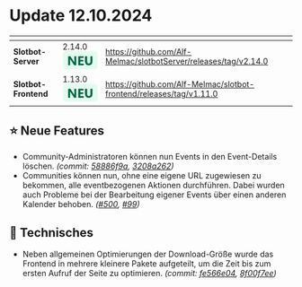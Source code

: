 # Update 12.10.2024

<table data-card-size="large" data-view="cards"><thead><tr><th></th><th></th><th data-hidden data-card-target data-type="content-ref"></th></tr></thead><tbody><tr><td><strong>Slotbot-Server</strong></td><td>2.14.0 <img src="../../.gitbook/assets/Badge-New.png" alt="Neu" data-size="line"></td><td><a href="https://github.com/Alf-Melmac/slotbotServer/releases/tag/v2.14.0">https://github.com/Alf-Melmac/slotbotServer/releases/tag/v2.14.0</a></td></tr><tr><td><strong>Slotbot-Frontend</strong></td><td>1.13.0 <img src="../../.gitbook/assets/Badge-New.png" alt="Neu" data-size="line"></td><td><a href="https://github.com/Alf-Melmac/slotbot-frontend/releases/tag/v1.11.0">https://github.com/Alf-Melmac/slotbot-frontend/releases/tag/v1.11.0</a></td></tr></tbody></table>

## ⭐ Neue Features

* Community-Administratoren können nun Events in den Event-Details löschen. _(commit:_ [_58886f9a_](https://github.com/Alf-Melmac/slotbot-frontend/commit/58886f9a315464859b1510083e5f97659402a396)_,_ [_3208a262_](https://github.com/Alf-Melmac/slotbotServer/commit/3208a26248988d341b350b4a5877395670ae70aa)_)_
* Communities können nun, ohne eine eigene URL zugewiesen zu bekommen, alle eventbezogenen Aktionen durchführen. Dabei wurden auch Probleme bei der Bearbeitung eigener Events über einen anderen Kalender behoben. _(_[_#500_](https://github.com/Alf-Melmac/slotbot-frontend/pull/500)_,_ [_#99_](https://github.com/Alf-Melmac/slotbotServer/pull/99)_)_

## 🔨 Technisches

* Neben allgemeinen Optimierungen der Download-Größe wurde das Frontend in mehrere kleinere Pakete aufgeteilt, um die Zeit bis zum ersten Aufruf der Seite zu optimieren. _(commit:_ [_fe566e04_](https://github.com/Alf-Melmac/slotbot-frontend/commit/fe566e04d90bdf3ee05aed31cccbdfde3004afcc)_,_ [_8f00f7ee_](https://github.com/Alf-Melmac/slotbot-frontend/commit/8f00f7ee8fb15ac8621dc12a0ff5d89212fed2be)_)_
